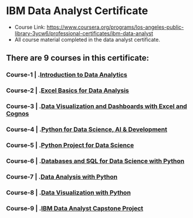 # IBM Data Analyst Certificate

- Course Link: https://www.coursera.org/programs/los-angeles-public-library-3ycw6/professional-certificates/ibm-data-analyst
- All course material completed in the data analyst certificate.

## There are 9 courses in this certificate:
### Course-1 | .[Introduction to Data Analytics](Course-1)
### Course-2 | .[Excel Basics for Data Analysis](Course-2)
### Course-3 | .[Data Visualization and Dashboards with Excel and Cognos](Course-3)
### Course-4 | .[Python for Data Science, AI & Development](Course-4)
### Course-5 | .[Python Project for Data Science](Course-5)
### Course-6 | .[Databases and SQL for Data Science with Python](Course-6)
### Course-7 | .[Data Analysis with Python](Course-7)
### Course-8 | .[Data Visualization with Python](Course-8)
### Course-9 | .[IBM Data Analyst Capstone Project](Course-9)

